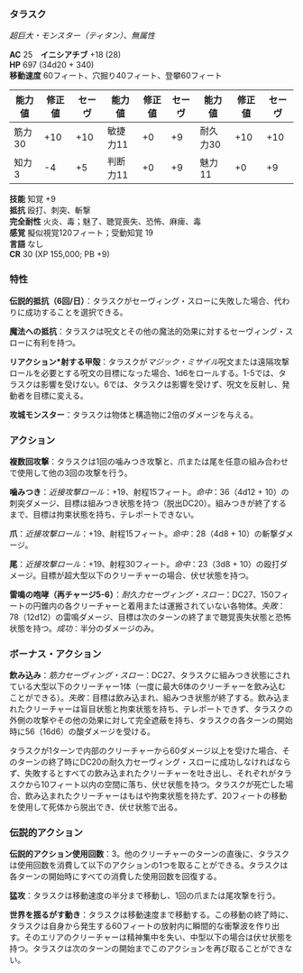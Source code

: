 ### タラスク
*超巨大・モンスター（ティタン）、無属性*

**AC** 25　**イニシアチブ** +18 (28)  
**HP** 697 (34d20 + 340)  
**移動速度** 60フィート、穴掘り40フィート、登攀60フィート

| 能力値 | 修正値 | セーヴ | 能力値 | 修正値 | セーヴ | 能力値 | 修正値 | セーヴ |
|--------|--------|--------|--------|--------|--------|--------|--------|--------|
| 筋力30 | +10 | +10 | 敏捷力11 | +0 | +9 | 耐久力30 | +10 | +10 |
| 知力3 | -4 | +5 | 判断力11 | +0 | +9 | 魅力11 | +0 | +9 |

**技能** 知覚 +9  
**抵抗** 殴打、刺突、斬撃  
**完全耐性** 火炎、毒；魅了、聴覚喪失、恐怖、麻痺、毒  
**感覚** 擬似視覚120フィート；受動知覚 19  
**言語** なし  
**CR** 30 (XP 155,000; PB +9)

### 特性

**伝説的抵抗（6回/日）**：タラスクがセーヴィング・スローに失敗した場合、代わりに成功することを選択できる。

**魔法への抵抗**：タラスクは呪文とその他の魔法的効果に対するセーヴィング・スローに有利を持つ。

**リアクション*射する甲殻**：タラスクが*マジック・ミサイル*呪文または遠隔攻撃ロールを必要とする呪文の目標になった場合、1d6をロールする。1-5では、タラスクは影響を受けない。6では、タラスクは影響を受けず、呪文を反射し、発動者を目標に変える。

**攻城モンスター**：タラスクは物体と構造物に2倍のダメージを与える。

### アクション

**複数回攻撃**：タラスクは1回の噛みつき攻撃と、爪または尾を任意の組み合わせで使用して他の3回の攻撃を行う。

**噛みつき**：*近接攻撃ロール*：+19、射程15フィート。*命中*：36（4d12 + 10）の刺突ダメージ、目標は組みつき状態を持つ（脱出DC20）。組みつきが終了するまで、目標は拘束状態を持ち、テレポートできない。

**爪**：*近接攻撃ロール*：+19、射程15フィート。*命中*：28（4d8 + 10）の斬撃ダメージ。

**尾**：*近接攻撃ロール*：+19、射程30フィート。*命中*：23（3d8 + 10）の殴打ダメージ。目標が超大型以下のクリーチャーの場合、伏せ状態を持つ。

**雷鳴の咆哮（再チャージ5-6）**：*耐久力セーヴィング・スロー*：DC27、150フィートの円錐内の各クリーチャーと着用または運搬されていない各物体。*失敗*：78（12d12）の雷鳴ダメージ、目標は次のターンの終了まで聴覚喪失状態と恐怖状態を持つ。*成功*：半分のダメージのみ。

### ボーナス・アクション

**飲み込み**：*筋力セーヴィング・スロー*：DC27、タラスクに組みつき状態にされている大型以下のクリーチャー1体（一度に最大6体のクリーチャーを飲み込むことができる）。*失敗*：目標は飲み込まれ、組みつき状態が終了する。飲み込まれたクリーチャーは盲目状態と拘束状態を持ち、テレポートできず、タラスクの外側の攻撃やその他の効果に対して完全遮蔽を持ち、タラスクの各ターンの開始時に56（16d6）の酸ダメージを受ける。

タラスクが1ターンで内部のクリーチャーから60ダメージ以上を受けた場合、そのターンの終了時にDC20の耐久力セーヴィング・スローに成功しなければならず、失敗するとすべての飲み込まれたクリーチャーを吐き出し、それぞれがタラスクから10フィート以内の空間に落ち、伏せ状態を持つ。タラスクが死亡した場合、飲み込まれたクリーチャーはもはや拘束状態を持たず、20フィートの移動を使用して死体から脱出でき、伏せ状態で出る。

### 伝説的アクション

**伝説的アクション使用回数**：3。他のクリーチャーのターンの直後に、タラスクは使用回数を消費して以下のアクションの1つを取ることができる。タラスクは各ターンの開始時にすべての消費した使用回数を回復する。

**猛攻**：タラスクは移動速度の半分まで移動し、1回の爪または尾攻撃を行う。

**世界を揺るがす動き**：タラスクは移動速度まで移動する。この移動の終了時に、タラスクは自身から発生する60フィートの放射内に瞬間的な衝撃波を作り出す。そのエリアのクリーチャーは精神集中を失い、中型以下の場合は伏せ状態を持つ。タラスクは次のターンの開始までこのアクションを再び取ることができない。